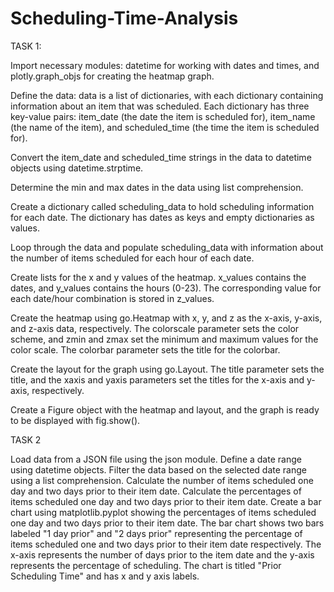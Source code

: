 # Scheduling-Time-Analysis



TASK 1:   


Import necessary modules: datetime for working with dates and times, and plotly.graph_objs for creating the heatmap graph.

Define the data: data is a list of dictionaries, with each dictionary containing information about an item that was scheduled. Each dictionary has three key-value pairs: item_date (the date the item is scheduled for), item_name (the name of the item), and scheduled_time (the time the item is scheduled for).

Convert the item_date and scheduled_time strings in the data to datetime objects using datetime.strptime.

Determine the min and max dates in the data using list comprehension.

Create a dictionary called scheduling_data to hold scheduling information for each date. The dictionary has dates as keys and empty dictionaries as values.

Loop through the data and populate scheduling_data with information about the number of items scheduled for each hour of each date.

Create lists for the x and y values of the heatmap. x_values contains the dates, and y_values contains the hours (0-23). The corresponding value for each date/hour combination is stored in z_values.

Create the heatmap using go.Heatmap with x, y, and z as the x-axis, y-axis, and z-axis data, respectively. The colorscale parameter sets the color scheme, and zmin and zmax set the minimum and maximum values for the color scale. The colorbar parameter sets the title for the colorbar.

Create the layout for the graph using go.Layout. The title parameter sets the title, and the xaxis and yaxis parameters set the titles for the x-axis and y-axis, respectively.

Create a Figure object with the heatmap and layout, and the graph is ready to be displayed with fig.show().




TASK 2


Load data from a JSON file using the json module.
Define a date range using datetime objects.
Filter the data based on the selected date range using a list comprehension.
Calculate the number of items scheduled one day and two days prior to their item date.
Calculate the percentages of items scheduled one day and two days prior to their item date.
Create a bar chart using matplotlib.pyplot showing the percentages of items scheduled one day and two days prior to their item date.
The bar chart shows two bars labeled "1 day prior" and "2 days prior" representing the percentage of items scheduled one and two days prior to their item date respectively. The x-axis represents the number of days prior to the item date and the y-axis represents the percentage of scheduling. The chart is titled "Prior Scheduling Time" and has x and y axis labels.




